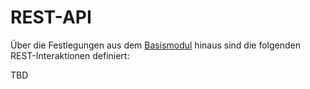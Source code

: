 # REST-API

Über die Festlegungen aus dem [Basismodul](https://simplifier.net/guide/ImplementierungsleitfadenISiK-Basismodul/UebergreifendeFestlegungenRest) hinaus sind die folgenden REST-Interaktionen definiert:

TBD
